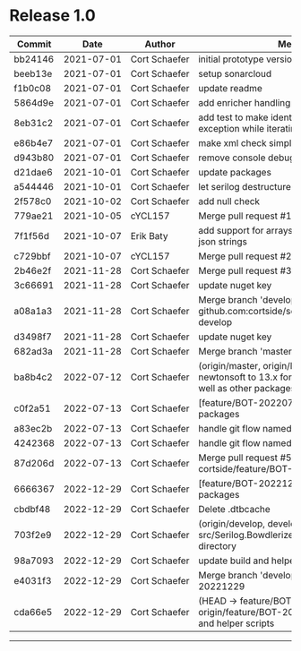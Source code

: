 # Release 1.0

|Commit|Date|Author|Message|
|---|---|---|---|
| bb24146 | <span style="white-space:nowrap;">2021-07-01</span> | <span style="white-space:nowrap;">Cort Schaefer</span> |  initial prototype version
| beeb13e | <span style="white-space:nowrap;">2021-07-01</span> | <span style="white-space:nowrap;">Cort Schaefer</span> |  setup sonarcloud
| f1b0c08 | <span style="white-space:nowrap;">2021-07-01</span> | <span style="white-space:nowrap;">Cort Schaefer</span> |  update readme
| 5864d9e | <span style="white-space:nowrap;">2021-07-01</span> | <span style="white-space:nowrap;">Cort Schaefer</span> |  add enricher handling of xml strings
| 8eb31c2 | <span style="white-space:nowrap;">2021-07-01</span> | <span style="white-space:nowrap;">Cort Schaefer</span> |  add test to make identify property change exception while iterating properties is resolved
| e86b4e7 | <span style="white-space:nowrap;">2021-07-01</span> | <span style="white-space:nowrap;">Cort Schaefer</span> |  make xml check simpler
| d943b80 | <span style="white-space:nowrap;">2021-07-01</span> | <span style="white-space:nowrap;">Cort Schaefer</span> |  remove console debug output
| d21dae6 | <span style="white-space:nowrap;">2021-10-01</span> | <span style="white-space:nowrap;">Cort Schaefer</span> |  update packages
| a544446 | <span style="white-space:nowrap;">2021-10-01</span> | <span style="white-space:nowrap;">Cort Schaefer</span> |  let serilog destructure objects/classes
| 2f578c0 | <span style="white-space:nowrap;">2021-10-02</span> | <span style="white-space:nowrap;">Cort Schaefer</span> |  add null check
| 779ae21 | <span style="white-space:nowrap;">2021-10-05</span> | <span style="white-space:nowrap;">cYCL157</span> |  Merge pull request #1 from cortside/develop
| 7f1f56d | <span style="white-space:nowrap;">2021-10-07</span> | <span style="white-space:nowrap;">Erik Baty</span> |  add support for arrays at root and nested in json strings
| c729bbf | <span style="white-space:nowrap;">2021-10-07</span> | <span style="white-space:nowrap;">cYCL157</span> |  Merge pull request #2 from cortside/arrays
| 2b46e2f | <span style="white-space:nowrap;">2021-11-28</span> | <span style="white-space:nowrap;">Cort Schaefer</span> |  Merge pull request #3 from cortside/develop
| 3c66691 | <span style="white-space:nowrap;">2021-11-28</span> | <span style="white-space:nowrap;">Cort Schaefer</span> |  update nuget key
| a08a1a3 | <span style="white-space:nowrap;">2021-11-28</span> | <span style="white-space:nowrap;">Cort Schaefer</span> |  Merge branch 'develop' of github.com:cortside/serilog.bowdlerizer into develop
| d3498f7 | <span style="white-space:nowrap;">2021-11-28</span> | <span style="white-space:nowrap;">Cort Schaefer</span> |  update nuget key
| 682ad3a | <span style="white-space:nowrap;">2021-11-28</span> | <span style="white-space:nowrap;">Cort Schaefer</span> |  Merge branch 'master' into develop
| ba8b4c2 | <span style="white-space:nowrap;">2022-07-12</span> | <span style="white-space:nowrap;">Cort Schaefer</span> |  (origin/master, origin/HEAD, master) update newtonsoft to 13.x for security concerns as well as other packages
| c0f2a51 | <span style="white-space:nowrap;">2022-07-13</span> | <span style="white-space:nowrap;">Cort Schaefer</span> |  [feature/BOT-20220713] updated nuget packages
| a83ec2b | <span style="white-space:nowrap;">2022-07-13</span> | <span style="white-space:nowrap;">Cort Schaefer</span> |  handle git flow named branches
| 4242368 | <span style="white-space:nowrap;">2022-07-13</span> | <span style="white-space:nowrap;">Cort Schaefer</span> |  handle git flow named branches
| 87d206d | <span style="white-space:nowrap;">2022-07-13</span> | <span style="white-space:nowrap;">Cort Schaefer</span> |  Merge pull request #5 from cortside/feature/BOT-20220713
| 6666367 | <span style="white-space:nowrap;">2022-12-29</span> | <span style="white-space:nowrap;">Cort Schaefer</span> |  [feature/BOT-20221229] updated nuget packages
| cbdbf48 | <span style="white-space:nowrap;">2022-12-29</span> | <span style="white-space:nowrap;">Cort Schaefer</span> |  Delete .dtbcache
| 703f2e9 | <span style="white-space:nowrap;">2022-12-29</span> | <span style="white-space:nowrap;">Cort Schaefer</span> |  (origin/develop, develop) Delete src/Serilog.Bowdlerizer/.vs/Serilog.Bowdlerizer directory
| 98a7093 | <span style="white-space:nowrap;">2022-12-29</span> | <span style="white-space:nowrap;">Cort Schaefer</span> |  update build and helper scripts
| e4031f3 | <span style="white-space:nowrap;">2022-12-29</span> | <span style="white-space:nowrap;">Cort Schaefer</span> |  Merge branch 'develop' into feature/BOT-20221229
| cda66e5 | <span style="white-space:nowrap;">2022-12-29</span> | <span style="white-space:nowrap;">Cort Schaefer</span> |  (HEAD -> feature/BOT-20221229, origin/feature/BOT-20221229) update build and helper scripts
****
